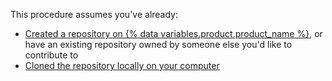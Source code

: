 This procedure assumes you've already:

  - [Created a repository on {% data variables.product.product_name %}](/repositories/creating-and-managing-repositories/creating-a-new-repository), or have an existing repository owned by someone else you'd like to contribute to
  - [Cloned the repository locally on your computer](/repositories/creating-and-managing-repositories/cloning-a-repository)
